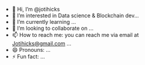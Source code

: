 - 👋 Hi, I’m @jotihicks
- 👀 I’m interested in Data science & Blockchain dev...
- 🌱 I’m currently learning ...
- 💞️ I’m looking to collaborate on ...
- 📫 How to reach me: you can reach me via email at Jotihicks@gmail.com ...
- 😄 Pronouns: ...
- ⚡ Fun fact: ...

<!---
jotihicks/jotihicks is a ✨ special ✨ repository because its `README.md` (this file) appears on your GitHub profile.
You can click the Preview link to take a look at your changes.
--->
